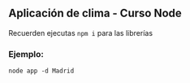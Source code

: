 ## Aplicación de clima - Curso Node

Recuerden ejecutas  ```npm i``` para las librerías

### Ejemplo:

 ```node app -d Madrid```
